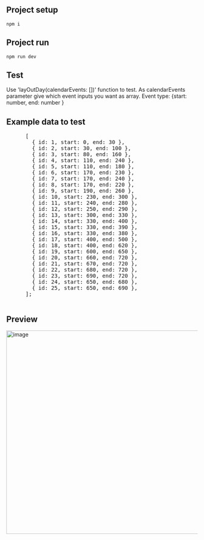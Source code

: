 
## Project setup

`npm i`

## Project run
`npm run dev`

## Test
Use 'layOutDay(calendarEvents: [])' function to test. As calendarEvents parameter give which event inputs you want as array. Event type: {start: number, end: number }

## Example data to test
   <pre>
      [
        { id: 1, start: 0, end: 30 },
        { id: 2, start: 30, end: 100 },
        { id: 3, start: 80, end: 160 },
        { id: 4, start: 110, end: 240 },
        { id: 5, start: 110, end: 180 },
        { id: 6, start: 170, end: 230 },
        { id: 7, start: 170, end: 240 },
        { id: 8, start: 170, end: 220 },
        { id: 9, start: 190, end: 260 },
        { id: 10, start: 230, end: 300 },
        { id: 11, start: 240, end: 280 },
        { id: 12, start: 250, end: 290 },
        { id: 13, start: 300, end: 330 },
        { id: 14, start: 330, end: 400 },
        { id: 15, start: 330, end: 390 },
        { id: 16, start: 330, end: 380 },
        { id: 17, start: 400, end: 500 },
        { id: 18, start: 400, end: 620 },
        { id: 19, start: 600, end: 650 },
        { id: 20, start: 660, end: 720 },
        { id: 21, start: 670, end: 720 },
        { id: 22, start: 680, end: 720 },
        { id: 23, start: 690, end: 720 },
        { id: 24, start: 650, end: 680 },
        { id: 25, start: 650, end: 690 },
      ];
    </pre>

## Preview
<img width="536" alt="image" src="https://github.com/ParanoidAandroid42/Calendar-Event-Coding-Challenge/assets/13114945/8debf4c8-b4d8-44c4-9ee7-f6d3b015e7af">
